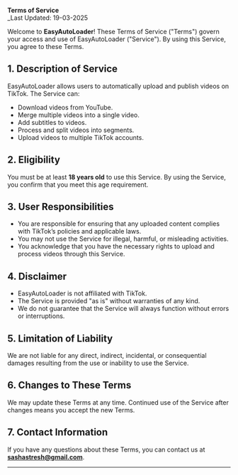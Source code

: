**Terms of Service**  
_Last Updated: 19-03-2025

Welcome to **EasyAutoLoader**! These Terms of Service ("Terms") govern your access and use of EasyAutoLoader ("Service"). By using this Service, you agree to these Terms.

## 1. Description of Service
EasyAutoLoader allows users to automatically upload and publish videos on TikTok. The Service can:
- Download videos from YouTube.
- Merge multiple videos into a single video.
- Add subtitles to videos.
- Process and split videos into segments.
- Upload videos to multiple TikTok accounts.

## 2. Eligibility
You must be at least **18 years old** to use this Service. By using the Service, you confirm that you meet this age requirement.

## 3. User Responsibilities
- You are responsible for ensuring that any uploaded content complies with TikTok’s policies and applicable laws.
- You may not use the Service for illegal, harmful, or misleading activities.
- You acknowledge that you have the necessary rights to upload and process videos through this Service.

## 4. Disclaimer
- EasyAutoLoader is not affiliated with TikTok.
- The Service is provided "as is" without warranties of any kind.
- We do not guarantee that the Service will always function without errors or interruptions.

## 5. Limitation of Liability
We are not liable for any direct, indirect, incidental, or consequential damages resulting from the use or inability to use the Service.

## 6. Changes to These Terms
We may update these Terms at any time. Continued use of the Service after changes means you accept the new Terms.

## 7. Contact Information
If you have any questions about these Terms, you can contact us at **sashastresh@gmail.com**.

---

